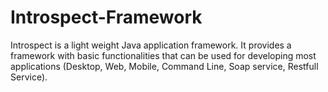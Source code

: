 Introspect-Framework
====================
Introspect is a light weight Java application framework. It provides a framework with basic functionalities that can be used for developing most applications (Desktop, Web, Mobile, Command Line, Soap service, Restfull Service).
